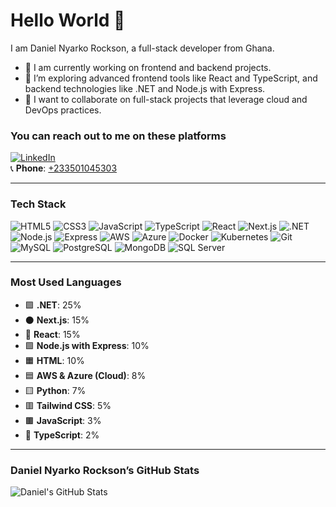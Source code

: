 # Hello World 👋

I am Daniel Nyarko Rockson, a full-stack developer from Ghana.

- 🔭 I am currently working on frontend and backend projects.  
- 🌱 I’m exploring advanced frontend tools like React and TypeScript, and backend technologies like .NET and Node.js with Express.  
- 👯 I want to collaborate on full-stack projects that leverage cloud and DevOps practices.  

### You can reach out to me on these platforms  
[<img src="https://img.shields.io/badge/LinkedIn-0077B5?style=flat&logo=linkedin&logoColor=white" alt="LinkedIn"/>](https://www.linkedin.com/in/daniel-nyarko-rockson/)  
📞 **Phone**: [+233501045303](tel:+233501045303)  

---

### Tech Stack  
<img src="https://img.shields.io/badge/HTML5-E34F26?style=flat&logo=html5&logoColor=white" alt="HTML5"/>  
<img src="https://img.shields.io/badge/CSS3-1572B6?style=flat&logo=css3&logoColor=white" alt="CSS3"/>  
<img src="https://img.shields.io/badge/JavaScript-F7DF1E?style=flat&logo=javascript&logoColor=black" alt="JavaScript"/>  
<img src="https://img.shields.io/badge/TypeScript-3178C6?style=flat&logo=typescript&logoColor=white" alt="TypeScript"/>  
<img src="https://img.shields.io/badge/React-61DAFB?style=flat&logo=react&logoColor=black" alt="React"/>  
<img src="https://img.shields.io/badge/Next.js-000000?style=flat&logo=next.js&logoColor=white" alt="Next.js"/>  
<img src="https://img.shields.io/badge/.NET-512BD4?style=flat&logo=dotnet&logoColor=white" alt=".NET"/>  
<img src="https://img.shields.io/badge/Node.js-339933?style=flat&logo=node.js&logoColor=white" alt="Node.js"/>  
<img src="https://img.shields.io/badge/Express-000000?style=flat&logo=express&logoColor=white" alt="Express"/>  
<img src="https://img.shields.io/badge/AWS-232F3E?style=flat&logo=amazon-aws&logoColor=white" alt="AWS"/>  
<img src="https://img.shields.io/badge/Azure-0078D4?style=flat&logo=microsoft-azure&logoColor=white" alt="Azure"/>  
<img src="https://img.shields.io/badge/Docker-2496ED?style=flat&logo=docker&logoColor=white" alt="Docker"/>  
<img src="https://img.shields.io/badge/Kubernetes-326CE5?style=flat&logo=kubernetes&logoColor=white" alt="Kubernetes"/>  
<img src="https://img.shields.io/badge/Git-F05032?style=flat&logo=git&logoColor=white" alt="Git"/>  
<img src="https://img.shields.io/badge/MySQL-4479A1?style=flat&logo=mysql&logoColor=white" alt="MySQL"/>  
<img src="https://img.shields.io/badge/PostgreSQL-336791?style=flat&logo=postgresql&logoColor=white" alt="PostgreSQL"/>  
<img src="https://img.shields.io/badge/MongoDB-47A248?style=flat&logo=mongodb&logoColor=white" alt="MongoDB"/>  
<img src="https://img.shields.io/badge/SQL%20Server-CC2927?style=flat&logo=microsoft-sql-server&logoColor=white" alt="SQL Server"/>  

---

### Most Used Languages  
- 🟪 **.NET**: 25%  
- ⚫ **Next.js**: 15%  
- 🔵 **React**: 15%  
- 🟩 **Node.js with Express**: 10%  
- 🟧 **HTML**: 10%  
- 🟦 **AWS & Azure (Cloud)**: 8%  
- 🟨 **Python**: 7%  
- 🟥 **Tailwind CSS**: 5%  
- 🟫 **JavaScript**: 3%  
- 🟬 **TypeScript**: 2%  

---

### Daniel Nyarko Rockson’s GitHub Stats  
![Daniel's GitHub Stats](https://github-readme-stats.vercel.app/api?username=piusprince&show_icons=true&theme=radical)
